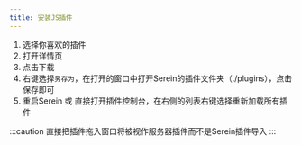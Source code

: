 ```yaml
---
title: 安装JS插件
---
```


1. 选择你喜欢的插件
2. 打开详情页
3. 点击下载
4. 右键选择`另存为`，在打开的窗口中打开Serein的插件文件夹（./plugins），点击保存即可
5. 重启Serein 或 直接打开插件控制台，在右侧的列表右键选择重新加载所有插件

:::caution
直接把插件拖入窗口将被视作服务器插件而不是Serein插件导入
:::
